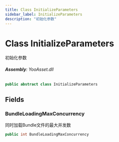 ```yaml
---
title: Class InitializeParameters
sidebar_label: InitializeParameters
description: "初始化参数"
---
```

# Class InitializeParameters
初始化参数

###### **Assembly**: YooAsset.dll

```csharp title="Declaration"
public abstract class InitializeParameters
```
## Fields
### BundleLoadingMaxConcurrency
同时加载Bundle文件的最大并发数

```csharp title="Declaration"
public int BundleLoadingMaxConcurrency
```
